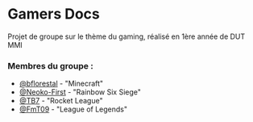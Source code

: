 # Gamers Docs
Projet de groupe sur le thème du gaming, réalisé en 1ère année de DUT MMI

### Membres du groupe : 
- [@bflorestal](https://github.com/bflorestal) - "Minecraft"
- [@Neoko-First](https://github.com/Neoko-First) - "Rainbow Six Siege"
- [@TB7](https://twitter.com/El_tb77) - "Rocket League"
- [@FmT09](https://twitter.com/FmT509) - "League of Legends"
